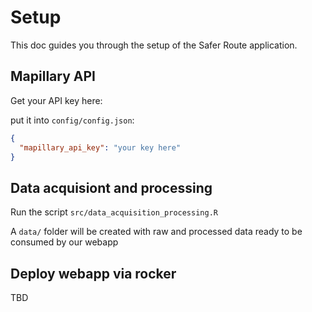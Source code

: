 # Setup

This doc guides you through the setup of the Safer Route application.

## Mapillary API

Get your API key here:

put it into `config/config.json`:

```json
{
  "mapillary_api_key": "your key here"
}
```

## Data acquisiont and processing

Run the script `src/data_acquisition_processing.R`

A `data/` folder will be created with raw and processed data ready to be consumed by our webapp



## Deploy webapp via rocker

TBD
